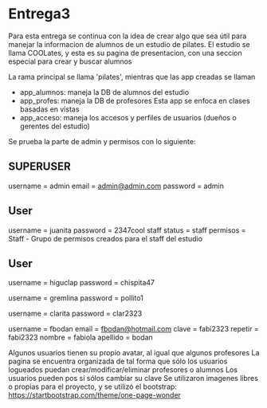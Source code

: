 # Entrega3

Para esta entrega se continua con la idea de crear algo que sea útil para manejar la informacion de alumnos de un estudio de pilates. 
El estudio se llama COOLates, y esta es su pagina de presentacion, con una seccion especial para crear y buscar alumnos

La rama principal se llama 'pilates', mientras que las app creadas se llaman
- app_alumnos: maneja la DB de alumnos del estudio
- app_profes: maneja la DB de profesores
    Esta app se enfoca en clases basadas en vistas
- app_acceso: maneja los accesos y perfiles de usuarios (dueños o gerentes del estudio)

Se prueba la parte de admin y permisos con lo siguiente: 

## SUPERUSER
username = admin
email = admin@admin.com
password = admin

## User
username = juanita
password = 2347cool
staff status = staff
permisos = Staff   - Grupo de permisos creados para el staff del estudio

## User
username = higuclap
password = chispita47

username = gremlina
password = pollito1

username = clarita
password = clar2323

username = fbodan
email = fbodan@hotmail.com
clave = fabi2323
repetir = fabi2323
nombre = fabiola
apellido = bodan

Algunos usuarios tienen su propio avatar, al igual que algunos profesores
La pagina se encuentra organizada de tal forma que sólo los usuarios logueados puedan crear/modificar/eliminar profesores o alumnos
Los usuarios pueden pos sí sólos cambiar su clave
Se utilizaron imagenes libres o propias para el proyecto, y se utilizó el bootstrap: 
        https://startbootstrap.com/theme/one-page-wonder